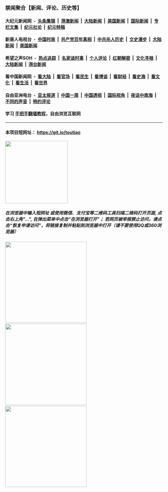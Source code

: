 ### 禁闻聚合【新闻、评论、历史等】

#### 大纪元新闻网 &nbsp;-&nbsp; [头条集锦](indexes/E头条集锦.md?t=02161255) &nbsp;|&nbsp; [港澳新闻](indexes/E港澳新闻.md?t=02161255)  &nbsp;|&nbsp; [大陆新闻](indexes/E大陆新闻.md?t=02161255) &nbsp;|&nbsp; [美国新闻](indexes/E美国新闻.md?t=02161255) &nbsp;|&nbsp; [国际新闻](indexes/E国际新闻.md?t=02161255) &nbsp;|&nbsp; [专栏文集](indexes/E专栏文集.md?t=02161255) &nbsp;|&nbsp; [纪元社论](indexes/E纪元社论.md?t=02161255) &nbsp;|&nbsp; [纪元特稿](indexes/E纪元特稿.md?t=02161255) 

#### 新唐人电视台 &nbsp;-&nbsp; [中国时局](indexes/N中国时局.md?t=02161255) &nbsp;|&nbsp; [共产党百年真相](indexes/N共产党百年真相.md?t=02161255) &nbsp;|&nbsp; [中共杀人历史](indexes/N中共杀人历史.md?t=02161255) &nbsp;|&nbsp; [文史漫步](indexes/N文史漫步.md?t=02161255) &nbsp;|&nbsp; [大陆新闻](indexes/N大陆新闻.md?t=02161255) &nbsp;|&nbsp; [美国新闻](indexes/N美国新闻.md?t=02161255)

#### 希望之声SOH &nbsp;-&nbsp; [热点追踪](indexes/H热点追踪.md?t=02161255) &nbsp;|&nbsp; [名家谈时事](indexes/H名家谈时事.md?t=02161255) &nbsp;|&nbsp; [个人评论](indexes/H个人评论.md?t=02161255)  &nbsp;|&nbsp; [红朝解密](indexes/H红朝解密.md?t=02161255) &nbsp;|&nbsp; [文化寻根](indexes/H文化寻根.md?t=02161255) &nbsp;|&nbsp; [大陆新闻](indexes/H大陆新闻.md?t=02161255) &nbsp;|&nbsp; [港台新闻](indexes/H港台新闻.md?t=02161255)

#### 看中国新闻网 &nbsp;-&nbsp; [看大陆](indexes/S看大陆.md?t=02161255) &nbsp;|&nbsp; [看官场](indexes/S看官场.md?t=02161255) &nbsp;|&nbsp; [看民生](indexes/S看民生.md?t=02161255)  &nbsp;|&nbsp; [看博谈](indexes/S看博谈.md?t=02161255) &nbsp;|&nbsp; [看财经](indexes/S看财经.md?t=02161255) &nbsp;|&nbsp; [看史海](indexes/S看史海.md?t=02161255) &nbsp;|&nbsp; [看文化](indexes/S看文化.md?t=02161255) &nbsp;|&nbsp; [看生活](indexes/S看生活.md?t=02161255) &nbsp;|&nbsp; [看世界](indexes/S看世界.md?t=02161255)

#### 自由亚洲电台 &nbsp;-&nbsp; [亚太报道](indexes/R亚太报道.md?t=02161255) &nbsp;|&nbsp; [中国一周](indexes/R中国一周.md?t=02161255) &nbsp;|&nbsp; [中国透视](indexes/R中国透视.md?t=02161255)  &nbsp;|&nbsp; [国际视角](indexes/R国际视角.md?t=02161255) &nbsp;|&nbsp; [夜话中南海](indexes/R夜话中南海.md?t=02161255) &nbsp;|&nbsp; [不同的声音](indexes/R不同的声音.md?t=02161255) &nbsp;|&nbsp; [特约评论](indexes/R特约评论.md?t=02161255)

#### 学习 [手把手翻墙教程](https://github.com/gfw-breaker/guides/wiki)，自由浏览互联网

----

#### 本项目短网址： https://git.io/toutiao
<img src="https://raw.githubusercontent.com/gfw-breaker/banned-news/master/scripts/img/qr.png" width="200px"/>  

##### 在浏览器中输入短网址 或使用微信、支付宝等二维码工具扫描二维码打开页面, 点击右上角"...", 在弹出菜单中点击“在浏览器打开”； 若网页被举报禁止访问，请点击“恢复申请访问”，将链接复制并粘贴到浏览器中打开（请不要使用QQ或360浏览器）

<img src="https://raw.githubusercontent.com/gfw-breaker/banned-news/master/scripts/img/1.png" width="260px"/> &nbsp; <img src="https://raw.githubusercontent.com/gfw-breaker/banned-news/master/scripts/img/2.png" width="260px"/> &nbsp; <img src="https://raw.githubusercontent.com/gfw-breaker/banned-news/master/scripts/img/3.png" width="260px"/>
